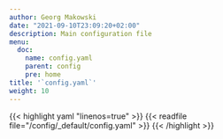 ```yaml
---
author: Georg Makowski
date: "2021-09-10T23:09:20+02:00"
description: Main configuration file
menu:
  doc:
    name: config.yaml
    parent: config
    pre: home
title: '`config.yaml`'
weight: 10
---
```


{{< highlight yaml "linenos=true" >}}
{{< readfile file="/config/_default/config.yaml" >}}
{{< /highlight >}}
